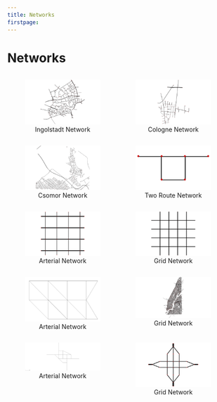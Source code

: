 ```yaml
---
title: Networks
firstpage:
---
```


# Networks

<div style="display: flex; justify-content: space-between;">
    <figure style="width: 48%;">
        <img src="../_static/ingolstadt.png" alt="Ingolstadt" width="100%" />
        <figcaption style="text-align: center;">Ingolstadt Network</figcaption>
    </figure>
    <figure style="width: 48%;">
        <img src="../_static/cologne.png" alt="Cologne" width="100%" />
        <figcaption style="text-align: center;">Cologne Network</figcaption>
    </figure>
</div>

<div style="display: flex; justify-content: space-between;">
    <figure style="width: 48%;">
        <img src="../_static/csomor.png" alt="Csomor" width="100%" />
        <figcaption style="text-align: center;">Csomor Network</figcaption>
    </figure>
    <figure style="width: 48%;">
        <img src="../_static/two_route_yield.png" alt="Two Route Network" width="100%" />
        <figcaption style="text-align: center;">Two Route Network</figcaption>
    </figure>
</div>

<div style="display: flex; justify-content: space-between;">
    <figure style="width: 48%;">
        <img src="../_static/arterial.png" alt="Arterial" width="100%" />
        <figcaption style="text-align: center;">Arterial Network</figcaption>
    </figure>
    <figure style="width: 48%;">
        <img src="../_static/grid.png" alt="Grid" width="100%" />
        <figcaption style="text-align: center;">Grid Network</figcaption>
    </figure>
</div>

<div style="display: flex; justify-content: space-between;">
    <figure style="width: 48%;">
        <img src="../_static/ortuzar.png" alt="Ortuzar" width="100%" />
        <figcaption style="text-align: center;">Arterial Network</figcaption>
    </figure>
    <figure style="width: 48%;">
        <img src="../_static/manhattan.png" alt="Manhattan" width="100%" />
        <figcaption style="text-align: center;">Grid Network</figcaption>
    </figure>
</div>

<div style="display: flex; justify-content: space-between;">
    <figure style="width: 48%;">
        <img src="../_static/nguyen.png" alt="Nguyen" width="100%" />
        <figcaption style="text-align: center;">Arterial Network</figcaption>
    </figure>
    <figure style="width: 48%;">
        <img src="../_static/grid6.png" alt="Grid 6" width="100%" />
        <figcaption style="text-align: center;">Grid Network</figcaption>
    </figure>
</div>
